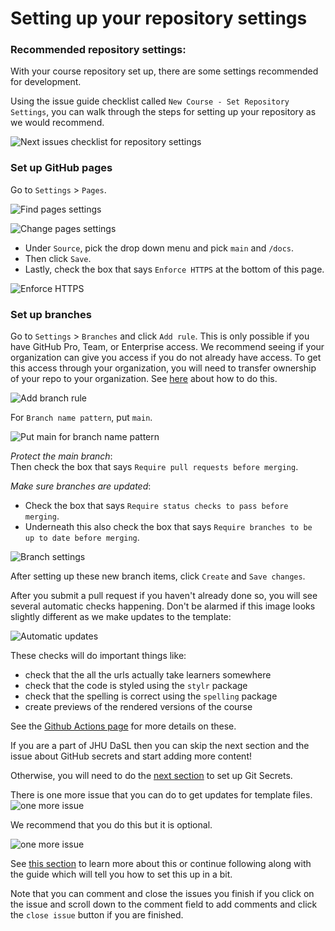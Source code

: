 
# Setting up your repository settings

### Recommended repository settings:

With your course repository set up, there are some settings recommended for development.

Using the issue guide checklist called `New Course - Set Repository Settings`, you can walk through the steps for setting up your repository as we would recommend.

![Next issues checklist for repository settings](https://raw.githubusercontent.com/jhudsl/DaSL_Course_Template_Bookdown/main/resources/screenshots/guides_issues_2.png)

### Set up GitHub pages

Go to `Settings` > `Pages`.

![Find pages settings](https://raw.githubusercontent.com/jhudsl/DaSL_Course_Template_Bookdown/main/resources/screenshots/pages_settings.png)

![Change pages settings](https://raw.githubusercontent.com/jhudsl/DaSL_Course_Template_Bookdown/main/resources/screenshots/change_pages_settings.png)

- Under `Source`, pick the drop down menu and pick `main` and `/docs`.  
- Then click `Save`.  
- Lastly, check the box that says `Enforce HTTPS` at the bottom of this page.   

![Enforce HTTPS](https://raw.githubusercontent.com/jhudsl/DaSL_Course_Template_Bookdown/main/resources/screenshots/change_https.png)

### Set up branches

Go to `Settings` > `Branches` and click `Add rule`. This is only possible if you have GitHub Pro, Team, or Enterprise access. We recommend seeing if your organization can give you access if you do not already have access. To get this access through your organization, you will need to transfer ownership of your repo to your organization. See [here](https://docs.github.com/en/repositories/creating-and-managing-repositories/transferring-a-repository) about how to do this.

![Add branch rule](https://raw.githubusercontent.com/jhudsl/DaSL_Course_Template_Bookdown/main/resources/screenshots/branches.png)

For `Branch name pattern`, put `main`.

![Put main for branch name pattern](https://raw.githubusercontent.com/jhudsl/DaSL_Course_Template_Bookdown/main/resources/screenshots/main.png)

_Protect the main branch_:  
Then check the box that says `Require pull requests before merging`.

_Make sure branches are updated_:  
- Check the box that says `Require status checks to pass before merging`.
- Underneath this also check the box that says `Require branches to be up to date before merging`.

![Branch settings](https://raw.githubusercontent.com/jhudsl/DaSL_Course_Template_Bookdown/main/resources/screenshots/branch_settings.png)

After setting up these new branch items, click `Create` and `Save changes`.

After you submit a pull request if you haven't already done so, you will see several automatic checks happening. Don't be alarmed if this image looks slightly different as we make updates to the template:

![Automatic updates](https://raw.githubusercontent.com/jhudsl/DaSL_Course_Template_Bookdown/main/resources/screenshots/automatic_checks.png)


These checks will do important things like:
*  check that the all the urls actually take learners somewhere
*  check that the code is styled using the `stylr` package
*  check that the spelling is correct using the `spelling` package
*  create previews of the rendered versions of the course


See the [Github Actions page](https://github.com/jhudsl/DaSL_Course_Template_Bookdown/wiki/How-to-set-up-and-customize-GitHub-actions-robots) for more details on these.


If you are a part of JHU DaSL then you can skip the next section and the issue about GitHub secrets and start adding more content!

Otherwise, you will need to do the [next section](https://github.com/jhudsl/DaSL_Course_Template_Bookdown/wiki/Setting-up-GitHub-secrets) to set up Git Secrets.

There is one more issue that you can do to get updates for template files.
![one more issue](https://raw.githubusercontent.com/jhudsl/DaSL_Course_Template_Bookdown/main/resources/screenshots/guides_issues_4.png)

We recommend that you do this but it is optional.

![one more issue](https://raw.githubusercontent.com/jhudsl/DaSL_Course_Template_Bookdown/main/resources/screenshots/issue_enroll.png)

 See [this section](https://github.com/jhudsl/DaSL_Course_Template_Bookdown/wiki/Receiving-template-updates) to learn more about this or continue following along with the guide which will tell you how to set this up in a bit.

Note that you can comment and close the issues you finish if you click on the issue and scroll down to the comment field to add comments and click the `close issue` button if you are finished.
